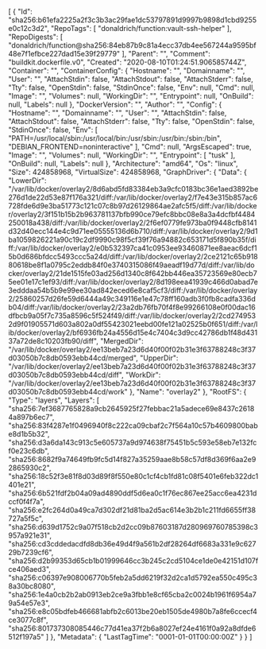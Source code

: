 [
{
"Id": "sha256:b61efa2225a2f3c3b3ac29fae1dc53797891d9997b9898d1cbd9255e0c12c3d2",
"RepoTags": [
"donaldrich/function:vault-ssh-helper"
],
"RepoDigests": [
"donaldrich/function@sha256:84eb87b9c81a4ecc37db4ee567244a9595bf48e7f1efbce227dad15e39f29779"
],
"Parent": "",
"Comment": "buildkit.dockerfile.v0",
"Created": "2020-08-10T01:24:51.906585744Z",
"Container": "",
"ContainerConfig": {
"Hostname": "",
"Domainname": "",
"User": "",
"AttachStdin": false,
"AttachStdout": false,
"AttachStderr": false,
"Tty": false,
"OpenStdin": false,
"StdinOnce": false,
"Env": null,
"Cmd": null,
"Image": "",
"Volumes": null,
"WorkingDir": "",
"Entrypoint": null,
"OnBuild": null,
"Labels": null
},
"DockerVersion": "",
"Author": "",
"Config": {
"Hostname": "",
"Domainname": "",
"User": "",
"AttachStdin": false,
"AttachStdout": false,
"AttachStderr": false,
"Tty": false,
"OpenStdin": false,
"StdinOnce": false,
"Env": [
"PATH=/usr/local/sbin:/usr/local/bin:/usr/sbin:/usr/bin:/sbin:/bin",
"DEBIAN_FRONTEND=noninteractive"
],
"Cmd": null,
"ArgsEscaped": true,
"Image": "",
"Volumes": null,
"WorkingDir": "",
"Entrypoint": [
"tusk"
],
"OnBuild": null,
"Labels": null
},
"Architecture": "amd64",
"Os": "linux",
"Size": 424858968,
"VirtualSize": 424858968,
"GraphDriver": {
"Data": {
"LowerDir": "/var/lib/docker/overlay2/8d6abd5fd83384eb3a9cfc0183bc36e1aed3892be276d1de22d53e87f176a321/diff:/var/lib/docker/overlay2/f7e43e315b857ac6728fde6d9e3ba51773c121c07c8b97d26129864ae2afc5f5/diff:/var/lib/docker/overlay2/3f151b15b2b963781137bfb990ce79efc8bbc08e8a3a4dcfbf4484250018a438/diff:/var/lib/docker/overlay2/2f6ef0779fe973ba0f9448cfb8141d32d40ecc144e4c9d71ee05555136d6b710/diff:/var/lib/docker/overlay2/9d1ba1059826221a90c19c2df9990c98f5cf39f76a94882c653171d5f890b35f/diff:/var/lib/docker/overlay2/e0b532397ca41c0953ee93460871ee8aeac6dcf15b0d686bfdcc5493ccc5a24d/diff:/var/lib/docker/overlay2/2ce2121c65b91880618be8f1a0795c2eddb84f0e3740315086f49aeadf19d77d/diff:/var/lib/docker/overlay2/21de1515fe03ad256d1340c8f642bb446ea35723569e80ecb75ee01e17c1ef93/diff:/var/lib/docker/overlay2/8d198eea41939c466d0abad7e3edddaa54b5b9e99ee30ad842eced6e8caf5cf3/diff:/var/lib/docker/overlay2/25860257d26fe59d6444a49c349116e1e47c78ff160adb3f0fb8cadfa336db04/diff:/var/lib/docker/overlay2/23a2db76fb70f4f8e99266108e0f00dac16dfbcb9a05f7c735a8596c5f524f49/diff:/var/lib/docker/overlay2/2cd2749532d9f01905571d603a802a0df55423021eebd00fe121a02525b0f651/diff:/var/lib/docker/overlay2/bf6936fb24a4556d15e4c7404c3d9cc42786db1f48d43137a72de8c10203fb90/diff",
"MergedDir": "/var/lib/docker/overlay2/ee13beb7a23d6d40f00f02b31e3f63788248c3f37d03050b7c8db0593ebb44cd/merged",
"UpperDir": "/var/lib/docker/overlay2/ee13beb7a23d6d40f00f02b31e3f63788248c3f37d03050b7c8db0593ebb44cd/diff",
"WorkDir": "/var/lib/docker/overlay2/ee13beb7a23d6d40f00f02b31e3f63788248c3f37d03050b7c8db0593ebb44cd/work"
},
"Name": "overlay2"
},
"RootFS": {
"Type": "layers",
"Layers": [
"sha256:7ef3687765828a9cb2645925f27febbac21a5adece69e8437c26184a897b6ec7",
"sha256:83f4287e1f0496940f8c222ca09cbaf2c7f564a10c57b4609800babe8d1b5b32",
"sha256:d3a6da143c913c5e605737a9d974638f75451b5c593e58eb7e132fcf0e23c6db",
"sha256:8682f9a74649fb9fc5d14f827a35259aae8b58c57df8d369f6aa2e92865930c2",
"sha256:18c52f3e81f8d03d89f8f550e80c1cf4cb1fd81c08f5401e6feb322dc1401e21",
"sha256:6b521fdf2b04a09ad4890ddf5d6ea0c1f76ec867ee25acc6ea4231dccf0f4f7a",
"sha256:e2fc264d0a49ca7d302df21d81ba2d5ac614e3b2b1c211fd6655ff38727a5f5c",
"sha256:d639d1752c9a07f518cb2d2cc09b87603187d280969760785398c3957a921e31",
"sha256:cd3cddedacdfd8db36e49d4f9a561b2df28264df6683a331e9c62729b7239cf6",
"sha256:d2b99353d65cb1b01999646cc3b245c2cd5104ce1de0e42151d107fce406aed3",
"sha256:c06397e908006770b5feb2a5dd6219f32d2ca1d5792ea550c495c38a30bc8080",
"sha256:1e4a0cb2b2ab0913eb2ce9a3fbb1e8cf65cba2c0024b1961f6954a79a54e57e3",
"sha256:e8c05bdfeb466681abfb2c6013be20eb1505de4980b7a8fe6ccecf4ce3077c8f",
"sha256:801737308085446c77d41ea37f2b6a8027ef24e4161f0a92a8dfde6512f197a5"
]
},
"Metadata": {
"LastTagTime": "0001-01-01T00:00:00Z"
}
}
]
